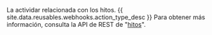 La actividar relacionada con los hitos. {{ site.data.reusables.webhooks.action_type_desc }} Para obtener más información, consulta la API de REST de "[hitos](/v3/issues/milestones/)".